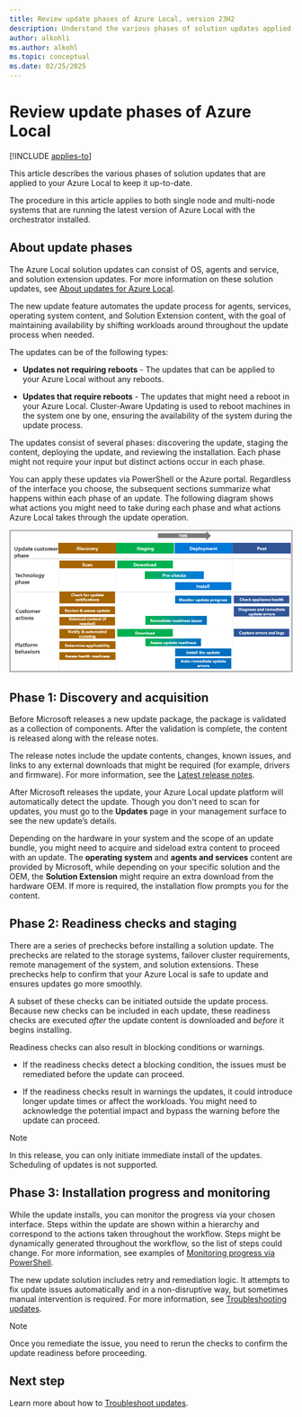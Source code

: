 ```yaml
---
title: Review update phases of Azure Local, version 23H2
description: Understand the various phases of solution updates applied to Azure Local, version 23H2.
author: alkohli
ms.author: alkohl
ms.topic: conceptual
ms.date: 02/25/2025
---
```


# Review update phases of Azure Local

[!INCLUDE [applies-to](../includes/hci-applies-to-23h2.md)]

This article describes the various phases of solution updates that are applied to your Azure Local to keep it up-to-date.

The procedure in this article applies to both single node and multi-node systems that are running the latest version of Azure Local with the orchestrator installed.

## About update phases

The Azure Local solution updates can consist of OS, agents and service, and solution extension updates. For more information on these solution updates, see [About updates for Azure Local](about-updates-23h2.md).

The new update feature automates the update process for agents, services, operating system content, and Solution Extension content, with the goal of maintaining availability by shifting workloads around throughout the update process when needed.

The updates can be of the following types:

- **Updates not requiring reboots** - The updates that can be applied to your Azure Local without any reboots.

- **Updates that require reboots** - The updates that might need a reboot in your Azure Local. Cluster-Aware Updating is used to reboot machines in the system one by one, ensuring the availability of the system during the update process.

The updates consist of several phases: discovering the update, staging the content, deploying the update, and reviewing the installation. Each phase might not require your input but distinct actions occur in each phase.

You can apply these updates via PowerShell or the Azure portal. Regardless of the interface you choose, the subsequent sections summarize what happens within each phase of an update. The following diagram shows what actions you might need to take during each phase and what actions Azure Local takes through the update operation.

[![A screenshot indicating the various phases of an update with actions you need to perform in each phase.](./media/update-phases/updates-phases-actions-23h2.png)](./media/update-phases/updates-phases-actions-23h2.png#lightbox)

## Phase 1: Discovery and acquisition

Before Microsoft releases a new update package, the package is validated as a collection of components. After the validation is complete, the content is released along with the release notes.

The release notes include the update contents, changes, known issues, and links to any external downloads that might be required (for example, drivers and firmware). For more information, see the [Latest release notes](../known-issues.md).

After Microsoft releases the update, your Azure Local update platform will automatically detect the update. Though you don't need to scan for updates, you must go to the **Updates** page in your management surface to see the new update’s details.

Depending on the hardware in your system and the scope of an update bundle, you might need to acquire and sideload extra content to proceed with an update. The **operating system** and **agents and services** content are provided by Microsoft, while depending on your specific solution and the OEM, the **Solution Extension** might require an extra download from the hardware OEM. If more is required, the installation flow prompts you for the content.

## Phase 2: Readiness checks and staging

There are a series of prechecks before installing a solution update. The prechecks are related to the storage systems, failover cluster requirements, remote management of the system, and solution extensions. These prechecks help to confirm that your Azure Local is safe to update and ensures updates go more smoothly.

A subset of these checks can be initiated outside the update process. Because new checks can be included in each update, these readiness checks are executed *after* the update content is downloaded and *before* it begins installing.

Readiness checks can also result in blocking conditions or warnings.

- If the readiness checks detect a blocking condition, the issues must be remediated before the update can proceed.

- If the readiness checks result in warnings the updates, it could introduce longer update times or affect the workloads. You might need to acknowledge the potential impact and bypass the warning before the update can proceed.

> [!NOTE]
> In this release, you can only initiate immediate install of the updates. Scheduling of updates is not supported.

## Phase 3: Installation progress and monitoring

While the update installs, you can monitor the progress via your chosen interface. Steps within the update are shown within a hierarchy and correspond to the actions taken throughout the workflow. Steps might be dynamically generated throughout the workflow, so the list of steps could change. For more information, see examples of [Monitoring progress via PowerShell](../update/update-via-powershell-23h2.md).

 The new update solution includes retry and remediation logic. It attempts to fix update issues automatically and in a non-disruptive way, but sometimes manual intervention is required. For more information, see [Troubleshooting updates](update-troubleshooting-23h2.md).

> [!NOTE]
> Once you remediate the issue, you need to rerun the checks to confirm the update readiness before proceeding.

## Next step

Learn more about how to [Troubleshoot updates](./update-troubleshooting-23h2.md).
